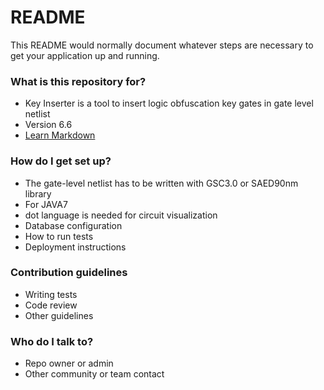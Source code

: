 # README #

This README would normally document whatever steps are necessary to get your application up and running.

### What is this repository for? ###

* Key Inserter is a tool to insert logic obfuscation key gates in gate level netlist
* Version 6.6
* [Learn Markdown](https://bitbucket.org/tutorials/markdowndemo)

### How do I get set up? ###

* The gate-level netlist has to be written with GSC3.0 or SAED90nm library
* For JAVA7
* dot language is needed for circuit visualization
* Database configuration
* How to run tests
* Deployment instructions

### Contribution guidelines ###

* Writing tests
* Code review
* Other guidelines

### Who do I talk to? ###

* Repo owner or admin
* Other community or team contact
